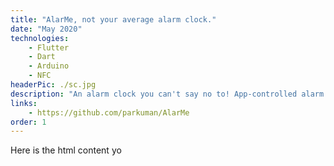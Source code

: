 ```yaml
---
title: "AlarMe, not your average alarm clock."
date: "May 2020"
technologies: 
    - Flutter
    - Dart
    - Arduino
    - NFC
headerPic: ./sc.jpg
description: "An alarm clock you can't say no to! App-controlled alarm clock only disabled by an NFC terminal somewhere in your home. Made for MLH Hack At Home."
links:
    - https://github.com/parkuman/AlarMe
order: 1
---
```


Here is the html content yo